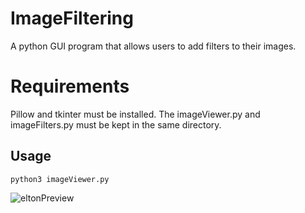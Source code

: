 # ImageFiltering
A python GUI program that allows users to add filters to their images.

# Requirements
Pillow and tkinter must be installed.
The imageViewer.py and imageFilters.py must be kept in the same directory.

## Usage

```
python3 imageViewer.py
```
![eltonPreview](https://user-images.githubusercontent.com/61432155/87740836-2f01b000-c7b1-11ea-97f2-12e0c122ebf2.png)
